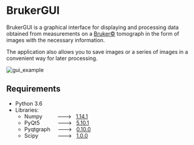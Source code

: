 # BrukerGUI

BrukerGUI is a graphical interface for displaying and processing data obtained from measurements on a [Bruker©](https://www.bruker.com) tomograph in the form of images with the necessary information. 

The application also allows you to save images or a series of images in a convenient way for later processing.

![gui_example](https://github.com/meewa1/BrukerGUI/blob/master/pictures/MainWindow.png)

## Requirements
 + Python 3.6
 + Libraries:
    - Numpy &nbsp; &nbsp; &nbsp; &nbsp; &nbsp;---> &nbsp; [1.14.1](https://github.com/numpy/numpy/archive/v1.14.1.zip)
    - PyQt5 &nbsp; &nbsp; &nbsp; &nbsp; &nbsp; &nbsp;---> &nbsp; [5.10.1](https://pypi.python.org/pypi/PyQt5)
    - Pyqtgraph &nbsp; &nbsp; ---> &nbsp; [0.10.0](http://www.pyqtgraph.org)
    - Scipy &nbsp; &nbsp; &nbsp; &nbsp; &nbsp; &nbsp; ---> &nbsp; [1.0.0](https://github.com/scipy/scipy/releases/tag/v1.0.0)
